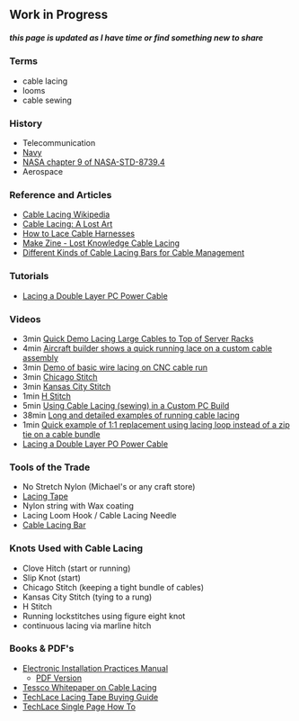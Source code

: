 ## Work in Progress
##### this page is updated as I have time or find something new to share

### Terms
- cable lacing
- looms
- cable sewing

### History
- Telecommunication
- [Navy](http://www.rfcafe.com/references/electrical/NEETS-Modules/NEETS-Module-04-2-41-2-53.htm)
- [NASA chapter 9 of NASA-STD-8739.4](https://web.archive.org/web/20090712020615/http://workmanship.nasa.gov/lib/insp/2%20books/frameset.html)
- Aerospace

### Reference and Articles
- [Cable Lacing Wikipedia](https://en.wikipedia.org/wiki/Cable_lacing)
- [Cable Lacing: A Lost Art](http://blog.electriduct.com/cable-lacing-a-lost-art/)
- [How to Lace Cable Harnesses](http://www.dairiki.org/hammond/cable-lacing-howto/)
- [Make Zine - Lost Knowledge Cable Lacing](http://makezine.com/2009/07/28/lost-knowledge-cable-lacing/)
- [Different Kinds of Cable Lacing Bars for Cable Management](http://www.fiber-optic-cable-sale.com/different-kinds-cable-lacing-bars.html)

### Tutorials
- [Lacing a Double Layer PC Power Cable](https://themodzoo.com/forum/index.php?/topic/990-cable-lacing-tutorial-aka-cable-stitching-cable-sewing/)

### Videos
- 3min [Quick Demo Lacing Large Cables to Top of Server Racks](http://www.youtube.com/watch?v=7CVvggAKBkk)
- 4min [Aircraft builder shows a quick running lace on a custom cable assembly](https://www.youtube.com/watch?v=oBG30s3PUKw)
- 3min [Demo of basic wire lacing on CNC cable run](https://www.youtube.com/watch?v=BSqfchqx1c8)
- 3min [Chicago Stitch](https://www.youtube.com/watch?v=7wQ7MC04_5g)
- 3min [Kansas City Stitch](https://www.youtube.com/watch?v=aiO-rNyVngU)
- 1min [H Stitch](https://www.youtube.com/watch?v=d5sbY9aDlxI)
- 5min [Using Cable Lacing (sewing) in a Custom PC Build](https://www.youtube.com/watch?v=La6LbgnZJco)
- 38min [Long and detailed examples of running cable lacing](https://www.youtube.com/watch?v=CERS4TT4uZY)
- 1min [Quick example of 1:1 replacement using lacing loop instead of a zip tie on a cable bundle](https://www.youtube.com/watch?v=Hsid71hFMNQ)
- [Lacing a Double Layer PO Power Cable](https://youtu.be/vIr9u-sr99g)

### Tools of the Trade
- No Stretch Nylon (Michael's or any craft store)
- [Lacing Tape](http://www.aircraftspruce.com/catalog/elpages/BreydenLacingTapes.php?clickkey=3874)
- Nylon string with Wax coating
- Lacing Loom Hook / Cable Lacing Needle
- [Cable Lacing Bar](http://www.fiber-optic-cable-sale.com/different-kinds-cable-lacing-bars.html)

### Knots Used with Cable Lacing
- Clove Hitch (start or running)
- Slip Knot (start)
- Chicago Stitch (keeping a tight bundle of cables)
- Kansas City Stitch (tying to a rung)
- H Stitch
- Running lockstitches using figure eight knot
- continuous lacing via marline hitch

### Books & PDF's
- [Electronic Installation Practices Manual](https://maritime.org/doc/cabling/index.htm)
  - [PDF Version](http://simpte.ch/ebooks/NAVSHIPS%20900171%20Electronic%20Installation%20Practices%20Manual%20-%20Ch%209%20(cabling)%20%5Bwebsite%20capture%5D%20(1952)%20WW.pdf)
- [Tessco Whitepaper on Cable Lacing](https://www.tessco.com/yts/resourcecenter/pdfs/clablelacing-FAQ.pdf)
- [TechLace Lacing Tape Buying Guide](http://cdn.techflex.com/assets/pdfs/specification-sheets/lacing-tape.pdf)
- [TechLace Single Page How To](http://cdn.techflex.com/assets/pdfs/how-to/lace.pdf)

